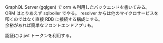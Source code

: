 GraphQL Server (gqlgen) で orm も利用したバックエンドを書いてみる。
ORM はとりあえず sqlboiler でやる。
resolver からは他のマイクロサービスを叩くのではなく直接 RDB に接続する構成にする。  
余裕があれば簡単なフロントエンドアプリも。

認証には jwt トークンを利用する。
